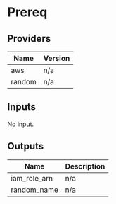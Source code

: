 # Prereq


<!-- BEGIN TFDOCS -->
## Providers

| Name | Version |
|------|---------|
| aws | n/a |
| random | n/a |

## Inputs

No input.

## Outputs

| Name | Description |
|------|-------------|
| iam\_role\_arn | n/a |
| random\_name | n/a |

<!-- END TFDOCS -->
